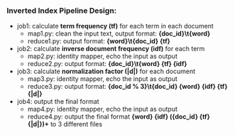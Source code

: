 ### Inverted Index Pipeline Design:

* job1: calculate __term frequency (tf)__ for each term in each document
    * map1.py:      clean the input text, output format: __{doc_id}\t{word}__
    * reduce1.py:   output format: __{word}\t{doc_id} {tf}__
* job2: calculate __inverse document frequency (idf)__ for each term
    * map2.py:      identity mapper, echo the input as output
    * reduce2.py:   output format: __{doc_id}\t{word} {tf} {idf}__
* job3: calculate __normalization factor (|d|)__ for each document
    * map3.py:      identity mapper, echo the input as output
    * reduce3.py:   output format: __{doc_id % 3}\t{doc_id} {word} {idf} {tf} {|d|}__
* job4: output the final format
    * map4.py:      identity mapper, echo the input as output
    * reduce4.py:   output the final format __{word} {idf} ({doc_id} {tf} {|d|})+__
 to 3 different files
